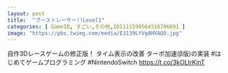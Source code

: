 ```yaml
---
layout: post
title:  "ブーストレーサー!!Level1"
categories: [ GameID, すごい,その他,ID1111599564316786691 ]
image: "https://pbs.twimg.com/media/E3139LYVgAMXAQO.jpg"
---
```

自作3Dレースゲームの修正版！
タイム表示の改善
ターボ加速(β版)の実装
 #はじめてゲームプログラミング #NintendoSwitch https://t.co/3kOLIrKjnT
